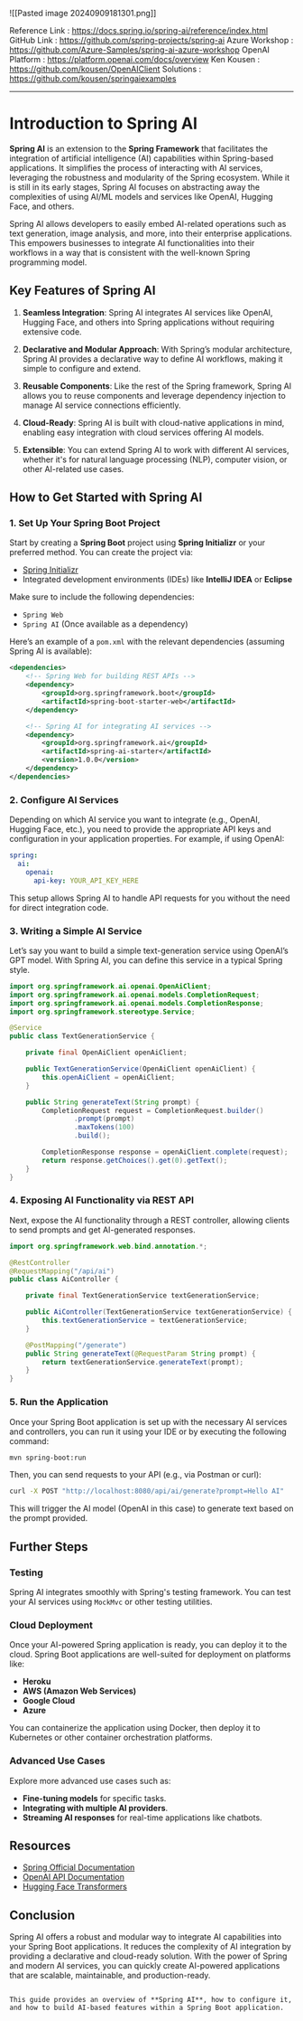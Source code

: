 
![[Pasted image 20240909181301.png]]



Reference Link : https://docs.spring.io/spring-ai/reference/index.html
GitHub Link : https://github.com/spring-projects/spring-ai
Azure Workshop : https://github.com/Azure-Samples/spring-ai-azure-workshop
OpenAI Platform : https://platform.openai.com/docs/overview
Ken Kousen : https://github.com/kousen/OpenAIClient
Solutions : https://github.com/kousen/springaiexamples


---

# Introduction to Spring AI

**Spring AI** is an extension to the **Spring Framework** that facilitates the integration of artificial intelligence (AI) capabilities within Spring-based applications. It simplifies the process of interacting with AI services, leveraging the robustness and modularity of the Spring ecosystem. While it is still in its early stages, Spring AI focuses on abstracting away the complexities of using AI/ML models and services like OpenAI, Hugging Face, and others.

Spring AI allows developers to easily embed AI-related operations such as text generation, image analysis, and more, into their enterprise applications. This empowers businesses to integrate AI functionalities into their workflows in a way that is consistent with the well-known Spring programming model.

## Key Features of Spring AI

1. **Seamless Integration**: Spring AI integrates AI services like OpenAI, Hugging Face, and others into Spring applications without requiring extensive code.
   
2. **Declarative and Modular Approach**: With Spring’s modular architecture, Spring AI provides a declarative way to define AI workflows, making it simple to configure and extend.

3. **Reusable Components**: Like the rest of the Spring framework, Spring AI allows you to reuse components and leverage dependency injection to manage AI service connections efficiently.

4. **Cloud-Ready**: Spring AI is built with cloud-native applications in mind, enabling easy integration with cloud services offering AI models.

5. **Extensible**: You can extend Spring AI to work with different AI services, whether it's for natural language processing (NLP), computer vision, or other AI-related use cases.

## How to Get Started with Spring AI

### 1. **Set Up Your Spring Boot Project**
Start by creating a **Spring Boot** project using **Spring Initializr** or your preferred method. You can create the project via:
- [Spring Initializr](https://start.spring.io/)
- Integrated development environments (IDEs) like **IntelliJ IDEA** or **Eclipse**

Make sure to include the following dependencies:
- `Spring Web`
- `Spring AI` (Once available as a dependency)

Here’s an example of a `pom.xml` with the relevant dependencies (assuming Spring AI is available):

```xml
<dependencies>
    <!-- Spring Web for building REST APIs -->
    <dependency>
        <groupId>org.springframework.boot</groupId>
        <artifactId>spring-boot-starter-web</artifactId>
    </dependency>

    <!-- Spring AI for integrating AI services -->
    <dependency>
        <groupId>org.springframework.ai</groupId>
        <artifactId>spring-ai-starter</artifactId>
        <version>1.0.0</version>
    </dependency>
</dependencies>
```

### 2. **Configure AI Services**

Depending on which AI service you want to integrate (e.g., OpenAI, Hugging Face, etc.), you need to provide the appropriate API keys and configuration in your application properties. For example, if using OpenAI:

```yaml
spring:
  ai:
    openai:
      api-key: YOUR_API_KEY_HERE
```

This setup allows Spring AI to handle API requests for you without the need for direct integration code.

### 3. **Writing a Simple AI Service**

Let’s say you want to build a simple text-generation service using OpenAI’s GPT model. With Spring AI, you can define this service in a typical Spring style.

```java
import org.springframework.ai.openai.OpenAiClient;
import org.springframework.ai.openai.models.CompletionRequest;
import org.springframework.ai.openai.models.CompletionResponse;
import org.springframework.stereotype.Service;

@Service
public class TextGenerationService {

    private final OpenAiClient openAiClient;

    public TextGenerationService(OpenAiClient openAiClient) {
        this.openAiClient = openAiClient;
    }

    public String generateText(String prompt) {
        CompletionRequest request = CompletionRequest.builder()
                .prompt(prompt)
                .maxTokens(100)
                .build();

        CompletionResponse response = openAiClient.complete(request);
        return response.getChoices().get(0).getText();
    }
}
```

### 4. **Exposing AI Functionality via REST API**

Next, expose the AI functionality through a REST controller, allowing clients to send prompts and get AI-generated responses.

```java
import org.springframework.web.bind.annotation.*;

@RestController
@RequestMapping("/api/ai")
public class AiController {

    private final TextGenerationService textGenerationService;

    public AiController(TextGenerationService textGenerationService) {
        this.textGenerationService = textGenerationService;
    }

    @PostMapping("/generate")
    public String generateText(@RequestParam String prompt) {
        return textGenerationService.generateText(prompt);
    }
}
```

### 5. **Run the Application**

Once your Spring Boot application is set up with the necessary AI services and controllers, you can run it using your IDE or by executing the following command:

```bash
mvn spring-boot:run
```

Then, you can send requests to your API (e.g., via Postman or curl):

```bash
curl -X POST "http://localhost:8080/api/ai/generate?prompt=Hello AI"
```

This will trigger the AI model (OpenAI in this case) to generate text based on the prompt provided.

## Further Steps

### Testing
Spring AI integrates smoothly with Spring's testing framework. You can test your AI services using `MockMvc` or other testing utilities.

### Cloud Deployment
Once your AI-powered Spring application is ready, you can deploy it to the cloud. Spring Boot applications are well-suited for deployment on platforms like:
- **Heroku**
- **AWS (Amazon Web Services)**
- **Google Cloud**
- **Azure**

You can containerize the application using Docker, then deploy it to Kubernetes or other container orchestration platforms.

### Advanced Use Cases
Explore more advanced use cases such as:
- **Fine-tuning models** for specific tasks.
- **Integrating with multiple AI providers**.
- **Streaming AI responses** for real-time applications like chatbots.

## Resources

- [Spring Official Documentation](https://spring.io/projects/spring-framework)
- [OpenAI API Documentation](https://beta.openai.com/docs/)
- [Hugging Face Transformers](https://huggingface.co/docs/transformers/index)

## Conclusion

Spring AI offers a robust and modular way to integrate AI capabilities into your Spring Boot applications. It reduces the complexity of AI integration by providing a declarative and cloud-ready solution. With the power of Spring and modern AI services, you can quickly create AI-powered applications that are scalable, maintainable, and production-ready.
```

This guide provides an overview of **Spring AI**, how to configure it, and how to build AI-based features within a Spring Boot application.